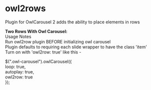 # owl2rows
Plugin for OwlCarousel 2 adds the ability to place elements in rows

<b>Two Rows With Owl Carousel:</b><br>
Usage Notes<br>
Run owl2row plugin BEFORE initializing owl carousel<br>
Plugin defaults to requiring each slide wrapper to have the class 'item'<br>
Turn on with 'owl2row: true' like this -

$(".owl-carousel").owlCarousel({<br>
   loop: true,<br>
   autoplay: true,<br>
   owl2row: true<br>
});<br>
